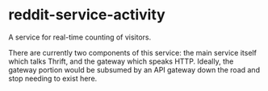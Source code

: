 reddit-service-activity
=======================

A service for real-time counting of visitors.

There are currently two components of this service: the main service itself
which talks Thrift, and the gateway which speaks HTTP. Ideally, the gateway
portion would be subsumed by an API gateway down the road and stop needing to
exist here.
